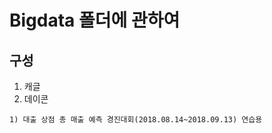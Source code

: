 Bigdata 폴더에 관하여
=====================

구성
----

  1. 캐글
  2. 데이콘
    
    1) 대출 상점 총 매출 예측 경진대회(2018.08.14~2018.09.13) 연습용
